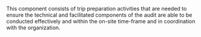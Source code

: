 This component consists of trip preparation activities that are needed to ensure the technical and facilitated components of the audit are able to be conducted effectively and within the on-site time-frame and in coordination with the organization.
